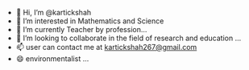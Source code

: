 - 👋 Hi, I’m @kartickshah
- 👀 I’m interested in Mathematics and Science
- 🌱 I’m currently Teacher by profession...
- 💞️ I’m looking to collaborate in the field of research and education ...
- 📫 user can contact me at kartickshah267@gmail.com
- 😄 environmentalist ...